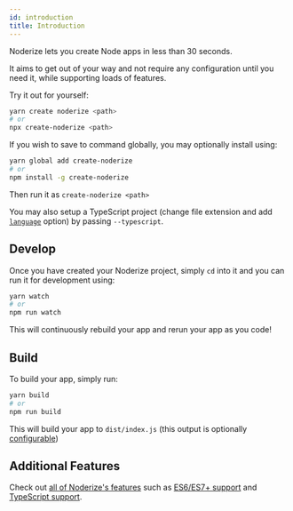 ```yaml
---
id: introduction
title: Introduction
---
```


Noderize lets you create Node apps in less than 30 seconds.

It aims to get out of your way and not require any configuration until you need it, while supporting loads of features.

Try it out for yourself:

```bash
yarn create noderize <path>
# or
npx create-noderize <path>
```

If you wish to save to command globally, you may optionally install using:

```bash
yarn global add create-noderize
# or
npm install -g create-noderize
```

Then run it as `create-noderize <path>`

You may also setup a TypeScript project (change file extension and add [`language`](configuration-noderize.md#language) option) by passing `--typescript`.

## Develop

Once you have created your Noderize project, simply `cd` into it and you can run it for development using:

```bash
yarn watch
# or
npm run watch
```

This will continuously rebuild your app and rerun your app as you code!

## Build

To build your app, simply run:

```bash
yarn build
# or
npm run build
```

This will build your app to `dist/index.js` (this output is optionally [configurable](configuration-noderize.md#output))

## Additional Features

Check out [all of Noderize's features](features-index.md) such as [ES6/ES7+ support](features-modern.md) and [TypeScript support](features-typescript.md).